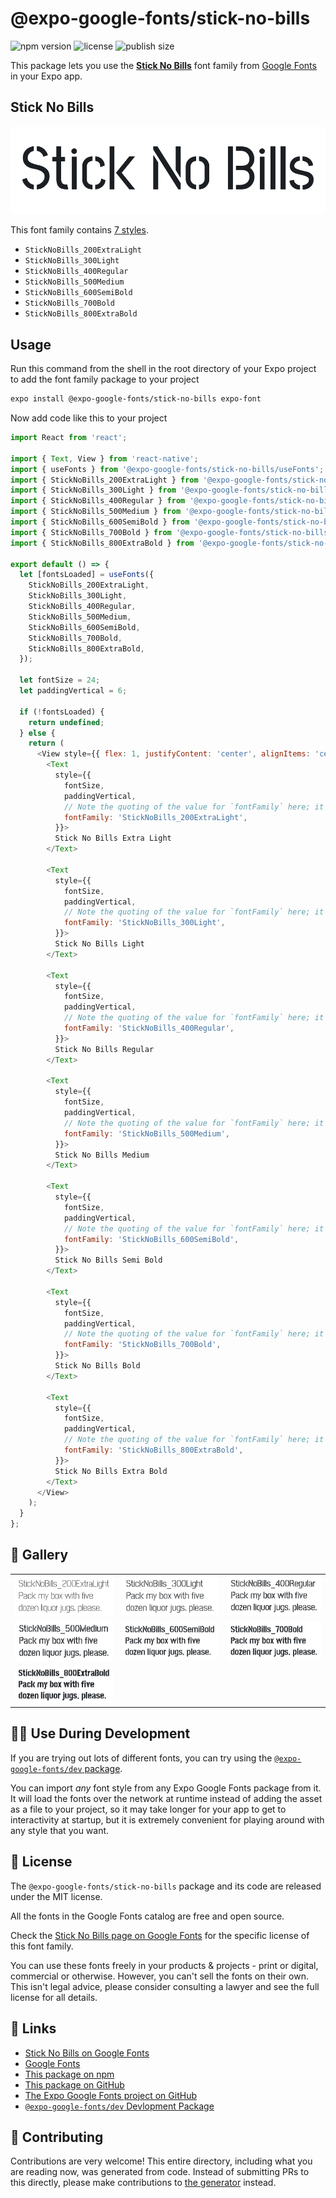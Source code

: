 # @expo-google-fonts/stick-no-bills

![npm version](https://flat.badgen.net/npm/v/@expo-google-fonts/stick-no-bills)
![license](https://flat.badgen.net/github/license/expo/google-fonts)
![publish size](https://flat.badgen.net/packagephobia/install/@expo-google-fonts/stick-no-bills)

This package lets you use the [**Stick No Bills**](https://fonts.google.com/specimen/Stick+No+Bills) font family from [Google Fonts](https://fonts.google.com/) in your Expo app.

## Stick No Bills

![Stick No Bills](./font-family.png)

This font family contains [7 styles](#-gallery).

- `StickNoBills_200ExtraLight`
- `StickNoBills_300Light`
- `StickNoBills_400Regular`
- `StickNoBills_500Medium`
- `StickNoBills_600SemiBold`
- `StickNoBills_700Bold`
- `StickNoBills_800ExtraBold`

## Usage

Run this command from the shell in the root directory of your Expo project to add the font family package to your project
```sh
expo install @expo-google-fonts/stick-no-bills expo-font
```

Now add code like this to your project
```js
import React from 'react';

import { Text, View } from 'react-native';
import { useFonts } from '@expo-google-fonts/stick-no-bills/useFonts';
import { StickNoBills_200ExtraLight } from '@expo-google-fonts/stick-no-bills/200ExtraLight';
import { StickNoBills_300Light } from '@expo-google-fonts/stick-no-bills/300Light';
import { StickNoBills_400Regular } from '@expo-google-fonts/stick-no-bills/400Regular';
import { StickNoBills_500Medium } from '@expo-google-fonts/stick-no-bills/500Medium';
import { StickNoBills_600SemiBold } from '@expo-google-fonts/stick-no-bills/600SemiBold';
import { StickNoBills_700Bold } from '@expo-google-fonts/stick-no-bills/700Bold';
import { StickNoBills_800ExtraBold } from '@expo-google-fonts/stick-no-bills/800ExtraBold';

export default () => {
  let [fontsLoaded] = useFonts({
    StickNoBills_200ExtraLight,
    StickNoBills_300Light,
    StickNoBills_400Regular,
    StickNoBills_500Medium,
    StickNoBills_600SemiBold,
    StickNoBills_700Bold,
    StickNoBills_800ExtraBold,
  });

  let fontSize = 24;
  let paddingVertical = 6;

  if (!fontsLoaded) {
    return undefined;
  } else {
    return (
      <View style={{ flex: 1, justifyContent: 'center', alignItems: 'center' }}>
        <Text
          style={{
            fontSize,
            paddingVertical,
            // Note the quoting of the value for `fontFamily` here; it expects a string!
            fontFamily: 'StickNoBills_200ExtraLight',
          }}>
          Stick No Bills Extra Light
        </Text>

        <Text
          style={{
            fontSize,
            paddingVertical,
            // Note the quoting of the value for `fontFamily` here; it expects a string!
            fontFamily: 'StickNoBills_300Light',
          }}>
          Stick No Bills Light
        </Text>

        <Text
          style={{
            fontSize,
            paddingVertical,
            // Note the quoting of the value for `fontFamily` here; it expects a string!
            fontFamily: 'StickNoBills_400Regular',
          }}>
          Stick No Bills Regular
        </Text>

        <Text
          style={{
            fontSize,
            paddingVertical,
            // Note the quoting of the value for `fontFamily` here; it expects a string!
            fontFamily: 'StickNoBills_500Medium',
          }}>
          Stick No Bills Medium
        </Text>

        <Text
          style={{
            fontSize,
            paddingVertical,
            // Note the quoting of the value for `fontFamily` here; it expects a string!
            fontFamily: 'StickNoBills_600SemiBold',
          }}>
          Stick No Bills Semi Bold
        </Text>

        <Text
          style={{
            fontSize,
            paddingVertical,
            // Note the quoting of the value for `fontFamily` here; it expects a string!
            fontFamily: 'StickNoBills_700Bold',
          }}>
          Stick No Bills Bold
        </Text>

        <Text
          style={{
            fontSize,
            paddingVertical,
            // Note the quoting of the value for `fontFamily` here; it expects a string!
            fontFamily: 'StickNoBills_800ExtraBold',
          }}>
          Stick No Bills Extra Bold
        </Text>
      </View>
    );
  }
};

```

## 🔡 Gallery


||||
|-|-|-|
|![StickNoBills_200ExtraLight](.//200ExtraLight/StickNoBills_200ExtraLight.ttf.png)|![StickNoBills_300Light](.//300Light/StickNoBills_300Light.ttf.png)|![StickNoBills_400Regular](.//400Regular/StickNoBills_400Regular.ttf.png)||
|![StickNoBills_500Medium](.//500Medium/StickNoBills_500Medium.ttf.png)|![StickNoBills_600SemiBold](.//600SemiBold/StickNoBills_600SemiBold.ttf.png)|![StickNoBills_700Bold](.//700Bold/StickNoBills_700Bold.ttf.png)||
|![StickNoBills_800ExtraBold](.//800ExtraBold/StickNoBills_800ExtraBold.ttf.png)||||


## 👩‍💻 Use During Development

If you are trying out lots of different fonts, you can try using the [`@expo-google-fonts/dev` package](https://github.com/expo/google-fonts/tree/master/font-packages/dev#readme).

You can import *any* font style from any Expo Google Fonts package from it. It will load the fonts
over the network at runtime instead of adding the asset as a file to your project, so it may take longer
for your app to get to interactivity at startup, but it is extremely convenient
for playing around with any style that you want.

## 📖 License

The `@expo-google-fonts/stick-no-bills` package and its code are released under the MIT license.

All the fonts in the Google Fonts catalog are free and open source.

Check the [Stick No Bills page on Google Fonts](https://fonts.google.com/specimen/Stick+No+Bills) for the specific license of this font family.

You can use these fonts freely in your products & projects - print or digital, commercial or otherwise. However, you can't sell the fonts on their own. This isn't legal advice, please consider consulting a lawyer and see the full license for all details.

## 🔗 Links

- [Stick No Bills on Google Fonts](https://fonts.google.com/specimen/Stick+No+Bills)
- [Google Fonts](https://fonts.google.com/)
- [This package on npm](https://www.npmjs.com/package/@expo-google-fonts/stick-no-bills)
- [This package on GitHub](https://github.com/expo/google-fonts/tree/master/font-packages/stick-no-bills)
- [The Expo Google Fonts project on GitHub](https://github.com/expo/google-fonts)
- [`@expo-google-fonts/dev` Devlopment Package](https://github.com/expo/google-fonts/tree/master/font-packages/dev)

## 🤝 Contributing

Contributions are very welcome! This entire directory, including what you are reading now, was generated from code. Instead of submitting PRs to this directly, please make contributions to [the generator](https://github.com/expo/google-fonts/tree/master/packages/generator) instead.
